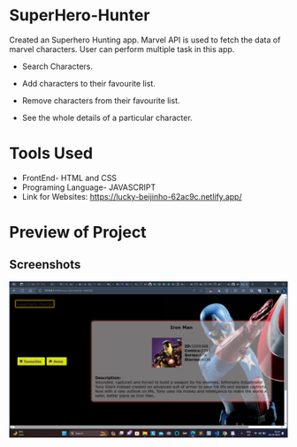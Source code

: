 # SuperHero-Hunter
Created an Superhero Hunting app. Marvel API is used to fetch the data of marvel characters. User can perform multiple task in this app.


- Search Characters.
- Add characters to their favourite list.

- Remove characters from their favourite list.

- See the whole details of a particular character.

# Tools Used
 - FrontEnd- HTML and CSS  
 - Programing Language- JAVASCRIPT
 - Link for Websites: https://lucky-beijinho-62ac9c.netlify.app/  
# Preview of Project


## Screenshots

![MainPage](https://github.com/its-Sudhanshu07/SuperHero-Hunter/blob/master/screenshots/Screenshot%202023-10-18%20022458.png)

